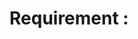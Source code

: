 # Requirement <id>: <title>

Author: Engineer  
Priority: <High/Med/Low>

## Description
<full narrative here>

## Acceptance Criteria
- [ ] ...

## Dependencies / Notes
- ...
